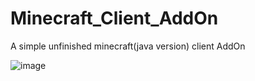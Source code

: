 # Minecraft_Client_AddOn

A simple unfinished minecraft(java version) client AddOn

![image](https://user-images.githubusercontent.com/71857234/199965993-2a528e45-007a-4fdb-adc1-a3da27cc061b.png)

